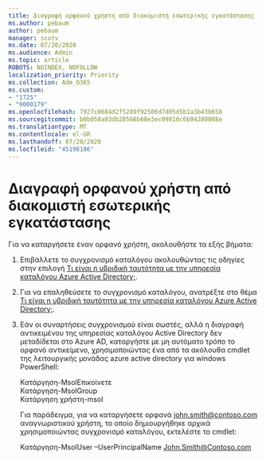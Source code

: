 ```yaml
---
title: Διαγραφή ορφανού χρήστη από διακομιστή εσωτερικής εγκατάστασης
ms.author: pebaum
author: pebaum
manager: scotv
ms.date: 07/20/2020
ms.audience: Admin
ms.topic: article
ROBOTS: NOINDEX, NOFOLLOW
localization_priority: Priority
ms.collection: Adm_O365
ms.custom:
- "1725"
- "9000179"
ms.openlocfilehash: 7927c0684d2f5289f92506d7d05d5b1a3b43b658
ms.sourcegitcommit: b0b050a83db28566b68e3ec09810c6b94280008e
ms.translationtype: MT
ms.contentlocale: el-GR
ms.lasthandoff: 07/20/2020
ms.locfileid: "45198186"
---
```

# <a name="delete-orphaned-user-from-on-premises-server"></a>Διαγραφή ορφανού χρήστη από διακομιστή εσωτερικής εγκατάστασης

Για να καταργήσετε έναν ορφανό χρήστη, ακολουθήστε τα εξής βήματα:

1. Επιβάλλετε το συγχρονισμό καταλόγου ακολουθώντας τις οδηγίες στην επιλογή [Τι είναι η υβριδική ταυτότητα με την υπηρεσία καταλόγου Azure Active Directory;](https://technet.microsoft.com/library/jj151771.aspx#bkmk_synchronizedirectories).

2. Για να επαληθεύσετε το συγχρονισμό καταλόγου, ανατρέξτε στο θέμα [Τι είναι η υβριδική ταυτότητα με την υπηρεσία καταλόγου Azure Active Directory;](https://technet.microsoft.com/library/jj151797.aspx).

3. Εάν οι συναρτήσεις συγχρονισμού είναι σωστές, αλλά η διαγραφή αντικειμένου της υπηρεσίας καταλόγου Active Directory δεν μεταδίδεται στο Azure AD, καταργήστε με μη αυτόματο τρόπο το ορφανό αντικείμενο, χρησιμοποιώντας ένα από τα ακόλουθα cmdlet της λειτουργικής μονάδας azure active directory για windows PowerShell:

    Κατάργηση-MsolΕπικοίνετε  
    Κατάργηση-MsolGroup  
    Κατάργηση χρήστη-msol

    Για παράδειγμα, για να καταργήσετε ορφανά john.smith@contoso.com αναγνωριστικού χρήστη, το οποίο δημιουργήθηκε αρχικά χρησιμοποιώντας συγχρονισμό καταλόγου, εκτελέστε το cmdlet:

    Κατάργηση-MsolUser –UserPrincipalName John.Smith@Contoso.com
